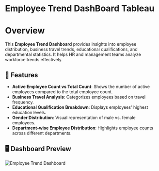# Employee Trend DashBoard Tableau
# Overview 
This **Employee Trend Dashboard** provides insights into employee distribution, business travel trends, educational qualifications, and departmental statistics. It helps HR and management teams analyze workforce trends effectively.
## 🔹 Features
- **Active Employee Count vs Total Count**: Shows the number of active employees compared to the total employee count.
- **Business Travel Analysis**: Categorizes employees based on travel frequency.
- **Educational Qualification Breakdown**: Displays employees' highest education levels.
- **Gender Distribution**: Visual representation of male vs. female employees.
- **Department-wise Employee Distribution**: Highlights employee counts across different departments.
## 🖥️ Dashboard Preview
![Employee Trend Dashboard](./Dashboard.png)
